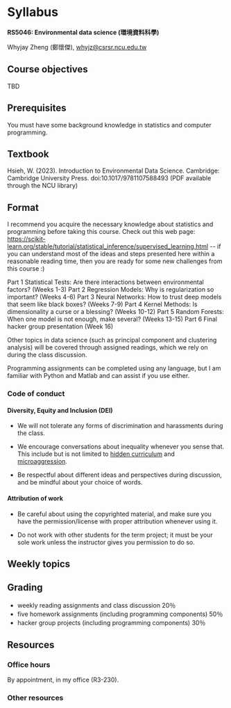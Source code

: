 # Syllabus

**RS5046: Environmental data science (環境資料科學)**

Whyjay Zheng (鄭懷傑), whyjz@csrsr.ncu.edu.tw

## Course objectives

TBD
<!-- - Explore the open science practices that are or will be highlighted in our community. 
- Share our thoughts about open science and how to improve it for better science collaboration and communication. 
- Gain hands-on experience in open science through class discussion and term projects. -->

## Prerequisites 

You must have some background knowledge in statistics and computer programming.

## Textbook

Hsieh, W. (2023). Introduction to Environmental Data Science. Cambridge: Cambridge University Press. doi:10.1017/9781107588493 (PDF available through the NCU library)

## Format

I recommend you acquire the necessary knowledge about statistics and programming before taking this course. Check out this web page: https://scikit-learn.org/stable/tutorial/statistical_inference/supervised_learning.html -- if you can understand most of the ideas and steps presented here within a reasonable reading time, then you are ready for some new challenges from this course :)

Part 1
Statistical Tests: Are there interactions between environmental factors? (Weeks 1-3)
Part 2
Regression Models: Why is regularization so important? (Weeks 4-6)
Part 3
Neural Networks: How to trust deep models that seem like black boxes? (Weeks 7-9)
Part 4
Kernel Methods: Is dimensionality a curse or a blessing? (Weeks 10-12)
Part 5
Random Forests: When one model is not enough, make several? (Weeks 13-15)
Part 6
Final hacker group presentation (Week 16)

Other topics in data science (such as principal component and clustering analysis) will be covered through assigned readings, which we rely on during the class discussion.

Programming assignments can be completed using any language, but I am familiar with Python and Matlab and can assist if you use either.


<!-- 1. Tuesday 12:00 pm - 12:50 pm at R2-115 (mostly hands-on sessions)
2. Thursday 1:00 pm - 2:50 pm at **R2-223-2 (Updated!)** for lectures and discussion

The hands-on sessions (labeled ⌨️ in [Weekly topics](syllabus.html#weekly-topics)) are on Tuesday and **require access to a computer**. You are welcome to use the computers available in R2-115 or bring your own.

As a class for open science, all written material presented in this class, including handouts, slides, and student term papers, will be available or posted online for public access. Your grade and all the sensitive information will remain private.

This is a **highly interactive class** as we have to learn open science through lots of communication. -->

### Code of conduct

#### Diversity, Equity and Inclusion (DEI)

- We will not tolerate any forms of discrimination and harassments during the class. 

- We encourage conversations about inequality whenever you sense that. This include but is not limited to [hidden curriculum](https://en.wikipedia.org/wiki/Hidden_curriculum) and [microaggression](https://en.wikipedia.org/wiki/Microaggression). 

- Be respectful about different ideas and perspectives during discussion, and be mindful about your choice of words. 

#### Attribution of work

- Be careful about using the copyrighted material, and make sure you have the permission/license with proper attribution whenever using it.

- Do not work with other students for the term project; it must be your sole work unless the instructor gives you permission to do so.

## Weekly topics

<!-- This is a tentative schedule; the actual content is subject to change depending on our progress and participants' needs.

- Week 1
  - 2/14: Checking in & course introduction
  - 2/16: What is open science?
- Week 2
  - 2/21: ⌨️ Our working environment: Jupyter
  - 2/23: Open data and beyond (1): Background
- Week 3
  - 2/28: NO CLASS
  - 3/2: Open data and beyond (2): Licenses & The FAIR policy
- Week 4
  - 3/7: ⌨️ FAIRly share your data and code (1)
  - 3/9: Path to open academic publishing (1): Background
- Week 5
  - 3/14: ⌨️ FAIRly share your data and code (2)
  - 3/16: Path to open academic publishing (2): Open access
- Week 6
  - 3/21: ⌨️ Achieving 100% reproducibility (1)
  - 3/23: Path to open academic publishing (3): Predatory journals and preprints
- Week 7
  - 3/28: ⌨️ Achieving 100% reproducibility (2)
  - 3/30: Reproducing and reusing academic work (1): Questionable research practices
- Week 8
  - 4/4: NO CLASS
  - 4/6: NO CLASS
- Week 9
  - 4/11: Q&A; **Project progress report write-up due**
  - 4/13: **Project progress presentation**
- Week 10
  - 4/18: ⌨️ Writing narrative science (1)
  - 4/20: Reproducing and reusing academic work (2): Code sharing
- Week 11
  - 4/25: ⌨️ Writing narrative science (2)
  - 4/27: Communicating science (1): Scientific writing
- Week 12
  - 5/2: ⌨️ Writing narrative science (3)
  - 5/4: Communicating science (2): Data visualization
- Week 13
  - 5/9: ⌨️ Explorative data visualization (1)
  - 5/11: Communicating science (3): Community and collaboration
- Week 14
  - 5/16: ⌨️ Explorative data visualization (2)
  - 5/18: Open data sets in remote sensing, Earth & environmental sciences (1)
- Week 15
  - 5/23: ⌨️ Getting and analyzing remotely sensed open data
  - 5/25: Open data sets in remote sensing, Earth & environmental sciences (2) + Career plans
- Week 16
  - 5/30: NO CLASS
  - 6/1: **Project final presentation**
- Week 17
  - 6/6: Wrap-up: the future of open science
  - 6/8: NO CLASS; **Project final report write-up due**
- Week 18
  - 6/13: NO CLASS
  - 6/15: NO CLASS -->
  
## Grading

- weekly reading assignments and class discussion 20％
- five homework assignments (including programming components) 50％
- hacker group projects (including programming components) 30％

<!-- Your grade is entirely based on the class project and is divided into four components: 

- progress report (write-up): 10%
- progress report (oral presentation): 20%
- final report (oral presentation): 30%
- final report (write-up): 40%

The class attendance won't affect your final grade expect for two oral presentation sessions (**4/13** and **6/1**; see [Late work policy](late-work-policy)). -->

<!-- (late-work-policy)=
### Late work policy

- Write-ups: 10% penalty will be applied for each day past the deadline. 
- Oral presentations: If you are absent on the date of oral presentation, we accept video recordings (shared within the class) as a make-up. However, 20% penalty will be applied for each day past the presentation date. 
- The policies above may be exempted under special circumstances, such as family emergency or urgent medical conditions with reasonable proof. Please inform the instructor as early as possible should this happens so we can talk about make-up plans accordingly. -->

## Resources

### Office hours

By appointment, in my office (R3-230).

### Other resources 

<!-- No textbook is required. Reference and other reading/technical resources will be available in the corresponding lecture pages. 

- [Dr. Quisheng Wu's Youtube channel for geopstial data science, with a focus on Google Earth Engine](https://www.youtube.com/c/QiushengWu) -->